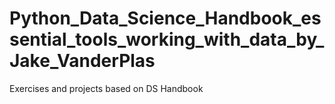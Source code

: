 # Python_Data_Science_Handbook_essential_tools_working_with_data_by_Jake_VanderPlas
 Exercises and projects based on DS Handbook
